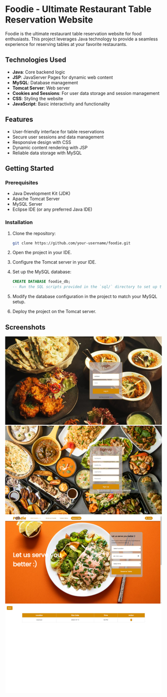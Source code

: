 # Foodie - Ultimate Restaurant Table Reservation Website

Foodie is the ultimate restaurant table reservation website for food enthusiasts. This project leverages Java technology to provide a seamless experience for reserving tables at your favorite restaurants.

## Technologies Used

- **Java**: Core backend logic
- **JSP**: JavaServer Pages for dynamic web content
- **MySQL**: Database management
- **Tomcat Server**: Web server
- **Cookies and Sessions**: For user data storage and session management
- **CSS**: Styling the website
- **JavaScript**: Basic interactivity and functionality

## Features

- User-friendly interface for table reservations
- Secure user sessions and data management
- Responsive design with CSS
- Dynamic content rendering with JSP
- Reliable data storage with MySQL

## Getting Started

### Prerequisites

- Java Development Kit (JDK)
- Apache Tomcat Server
- MySQL Server
- Eclipse IDE (or any preferred Java IDE)

### Installation

1. Clone the repository:
    ```sh
    git clone https://github.com/your-username/foodie.git
    ```

2. Open the project in your IDE.

3. Configure the Tomcat server in your IDE.

4. Set up the MySQL database:
    ```sql
    CREATE DATABASE foodie_db;
    -- Run the SQL scripts provided in the `sql/` directory to set up the tables and initial data
    ```

5. Modify the database configuration in the project to match your MySQL setup.

6. Deploy the project on the Tomcat server.


## Screenshots

![Login Page](screenshots/login.png)
![Signup Page](screenshots/signup.png)
![Home Page](screenshots/dashboard.png)
![Reservation Page](screenshots/reservation.png)

